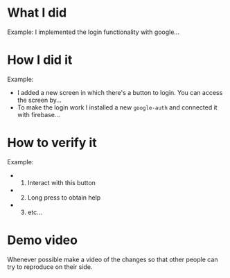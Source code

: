 # What I did
Example: I implemented the login functionality with google...

# How I did it
Example:
- I added a new screen in which there's a button to login. You can access the screen by...
- To make the login work I installed a new `google-auth` and connected it with firebase...

# How to verify it
Example: 
- 1. Interact with this button
- 2. Long press to obtain help
- 3. etc...

# Demo video
Whenever possible make a video of the changes so that other people can try to reproduce on their side.